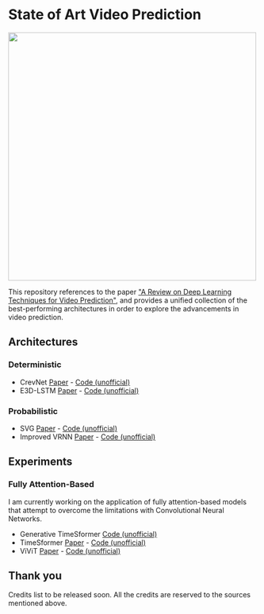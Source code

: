 # State of Art Video Prediction
<img src="https://raw.githubusercontent.com/dyelax/Adversarial_Video_Generation/master/Results/Gifs/4_Comparison.gif" width="500px"></img>

This repository references to the paper ["A Review on Deep Learning Techniques for Video Prediction"](https://arxiv.org/pdf/2004.05214.pdf), and provides a unified collection of the best-performing architectures in order to explore the advancements in video prediction.

## Architectures

### Deterministic
- CrevNet [Paper](https://openreview.net/forum?id=B1eY_pVYvB) - [Code (unofficial)](https://github.com/rrxi/CrevNet)
- E3D-LSTM [Paper](https://openreview.net/forum?id=B1lKS2AqtX) - [Code (unofficial)](https://github.com/metrofun/E3D-LSTM)

### Probabilistic
- SVG [Paper](https://arxiv.org/abs/1802.07687) - [Code (unofficial)](https://github.com/edenton/svg/)
- Improved VRNN [Paper](https://arxiv.org/abs/1904.12165) - [Code (unofficial)](https://github.com/facebookresearch/improved_vrnn)

## Experiments

### Fully Attention-Based
I am currently working on the application of fully attention-based models that attempt to overcome the limitations with Convolutional Neural Networks. 

- Generative TimeSformer [Code (unofficial)](https://github.com/halixness/generative_timesformer_pytorch)
- TimeSformer [Paper](https://arxiv.org/pdf/2102.05095.pdf) - [Code (unofficial)](https://github.com/lucidrains/TimeSformer-pytorch)
- ViViT [Paper](https://arxiv.org/pdf/2103.15691.pdf) - [Code (unofficial)](https://github.com/rishikksh20/ViViT-pytorch)

## Thank you
Credits list to be released soon. All the credits are reserved to the sources mentioned above.
